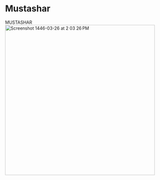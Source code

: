 # Mustashar

MUSTASHAR
<img width="486" alt="Screenshot 1446-03-26 at 2 03 26 PM" src="https://github.com/user-attachments/assets/440d539d-e6c2-44ec-a146-cdb4e1de6791">
